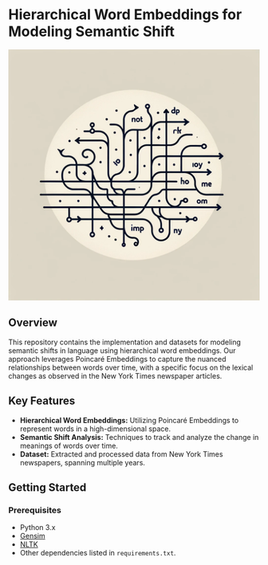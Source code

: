 # Hierarchical Word Embeddings for Modeling Semantic Shift

![Diachronic Word Embeddings](images/diac.png)

## Overview
This repository contains the implementation and datasets for modeling semantic shifts in language using hierarchical word embeddings. Our approach leverages Poincaré Embeddings to capture the nuanced relationships between words over time, with a specific focus on the lexical changes as observed in the New York Times newspaper articles.

## Key Features
- **Hierarchical Word Embeddings:** Utilizing Poincaré Embeddings to represent words in a high-dimensional space.
- **Semantic Shift Analysis:** Techniques to track and analyze the change in meanings of words over time.
- **Dataset:** Extracted and processed data from New York Times newspapers, spanning multiple years.

## Getting Started
### Prerequisites
- Python 3.x
- [Gensim](https://radimrehurek.com/gensim/)
- [NLTK](https://www.nltk.org/)
- Other dependencies listed in `requirements.txt`.

